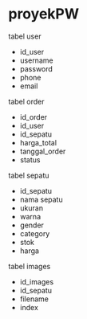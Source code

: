 # proyekPW
tabel user
- id_user
- username
- password
- phone
- email


tabel order
- id_order
- id_user
- id_sepatu
- harga_total
- tanggal_order
- status

tabel sepatu
- id_sepatu
- nama sepatu
- ukuran
- warna
- gender
- category
- stok
- harga

tabel images
- id_images
- id_sepatu
- filename
- index